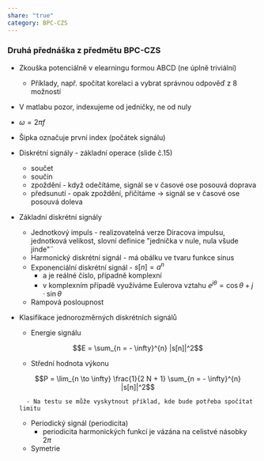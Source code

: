 ```yaml
---
share: "true"
category: BPC-CZS
---
```


### Druhá přednáška z předmětu BPC-CZS

- Zkouška potenciálně v elearningu formou ABCD (ne úplně triviální)
	- Příklady, např. spočítat korelaci a vybrat správnou odpověď z 8 možností
- V matlabu pozor, indexujeme od jedničky, ne od nuly
- $\omega = 2 \pi f$
- Šipka označuje první index (počátek signálu)
- Diskrétní signály - základní operace (slide č.15)
	- součet
	- součin
	- zpoždění - když odečítáme, signál se v časové ose posouvá doprava
	- předsunutí - opak zpoždění, přičítáme -> signál se v časové ose posouvá doleva
- Základní diskrétní signály
	- Jednotkový impuls - realizovatelná verze Diracova impulsu, jednotková velikost, slovní definice "jednička v nule, nula všude jinde"¨
	- Harmonický diskrétní signál - má obálku ve tvaru funkce sinus
	- Exponenciální diskrétní signál - $s [n] = a^n$
		- a je reálné číslo, případně komplexní
		- v komplexním případě využíváme Eulerova vztahu $e^{j \theta} = \cos \theta + j \cdot \sin \theta$ 
	- Rampová posloupnost
- Klasifikace jednorozměrných diskrétních signálů
	- Energie signálu
	
	$$E = \sum_{n = - \infty}^{n} |s[n]|^2$$
	
	- Střední hodnota výkonu
	
	$$P = \lim_{n \to \infty} \frac{1}{2 N + 1} \sum_{n = - \infty}^{n} |s[n]|^2$$
	
		- Na testu se může vyskytnout příklad, kde bude potřeba spočítat limitu
	- Periodický signál (periodicita)
		- periodicita harmonických funkcí je vázána na celistvé násobky $2 \pi$
	- Symetrie
